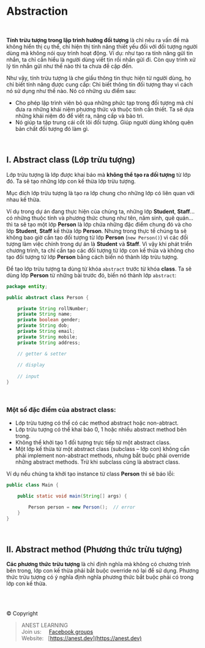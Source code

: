 # Abstraction

<br />

**Tính trừu tượng trong lập trình hướng đối tượng** là chỉ nêu ra vấn đề mà không hiển thị cụ thể, chỉ hiện thị tính năng thiết yếu đối với đối tượng người dùng mà không nói quy trình hoạt động. Ví dụ: như tạo ra tính năng gửi tin nhắn, ta chỉ cần hiểu là người dùng viết tin rồi nhấn gửi đi. Còn quy trình xử lý tin nhắn gửi như thế nào thì ta chưa đề cập đến.

Như vậy, tính trừu tượng là che giấu thông tin thực hiện từ người dùng, họ chỉ biết tính năng được cung cấp: Chỉ biết thông tin đối tượng thay vì cách nó sử dụng như thế nào. Nó có những ưu điểm sau:

- Cho phép lập trình viên bỏ qua những phức tạp trong đối tượng mà chỉ đưa ra những khái niệm phương thức và thuộc tính cần thiết. Ta sẽ dựa những khái niệm đó để viết ra, nâng cấp và bảo trì.
- Nó giúp ta tập trung cái cốt lõi đối tượng. Giúp người dùng không quên bản chất đối tượng đó làm gì.

<br />

## I. Abstract class (Lớp trừu tượng)

Lớp trừu tượng là lớp được khai báo mà **không thể tạo ra đối tượng** từ lớp đó. Ta sẽ tạo những lớp con kế thừa lớp trừu tượng.

Mục đích lớp trừu tượng là tạo ra lớp chung cho những lớp có liên quan với nhau kế thừa.

Ví dụ trong dự án đang thực hiện của chúng ta, những lớp **Student**, **Staff**... có những thuộc tính và phương thức chung như tên, năm sinh, quê quán... thì ta sẽ tạo một lớp **Person** là lớp chứa những đặc điểm chung đó và cho lớp **Student**, **Staff** kế thừa lớp **Person**. Nhưng trong thực tế chúng ta sẽ không bao giờ cần tạo đối tượng từ lớp **Person** (`new Person()`) vì các đối tượng làm việc chính trong dự án là **Student** và **Staff**. Vì vậy khi phát triển chương trình, ta chỉ cần tạo các đối tượng từ lớp con kế thừa và không cho tạo đối tượng từ lớp **Person** bằng cách biến nó thành lớp trừu tượng.

Để tạo lớp trừu tượng ta dùng từ khóa `abstract` trước từ khóa **class**. Ta sẽ dùng lớp **Person** từ những bài trước đó, biến nó thành lớp `abstract`:

```java
package entity;

public abstract class Person {

    private String rollNumber;
    private String name;
    private boolean gender;
    private String dob;
    private String email;
    private String mobile;
    private String address;

    // getter & setter
    
    // display
    
    // input
}
```

<br />

### Một số đặc điểm của abstract class:

- Lớp trừu tượng có thể có các method abstract hoặc non-abtract.
- Lớp trừu tượng có thể khai báo 0, 1 hoặc nhiều abstract method bên trong.
- Không thể khởi tạo 1 đối tượng trực tiếp từ một abstract class.
- Một lớp kế thừa từ một abstract class (subclass – lớp con) không cần phải implement non-abstract methods, nhưng bắt buộc phải override những abstract methods. Trừ khi subclass cũng là abstract class.

Ví dụ nếu chúng ta khởi tạo instance từ class **Person** thì sẽ báo lỗi:

```java
public class Main {

    public static void main(String[] args) {

        Person person = new Person();  // error
    }
}
```

<br />

## II. Abstract method (Phương thức trừu tượng)

**Các phương thức trừu tượng** là chỉ định nghĩa mà không có chương trình bên trong, lớp con kế thừa phải bắt buộc override nó lại để sử dụng. Phương thức trừu tượng có ý nghĩa định nghĩa phương thức bắt buộc phải có trong lớp con kế thừa.

<br />

##  

© Copyright
> ANEST LEARNING  
> Join us: &nbsp;&nbsp;&nbsp; [Facebook groups](https://www.facebook.com/groups/anest.learning/)  
> Website: &nbsp; [https://anest.dev](https://anest.dev) 
